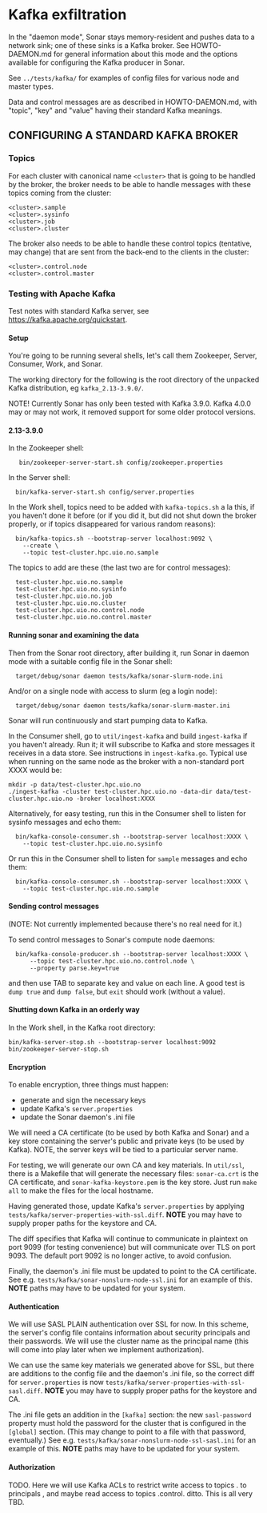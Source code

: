 # Kafka exfiltration

In the "daemon mode", Sonar stays memory-resident and pushes data to a network sink; one of these
sinks is a Kafka broker.  See HOWTO-DAEMON.md for general information about this mode and the
options available for configuring the Kafka producer in Sonar.

See `../tests/kafka/` for examples of config files for various node and master types.

Data and control messages are as described in HOWTO-DAEMON.md, with "topic", "key" and "value"
having their standard Kafka meanings.

## CONFIGURING A STANDARD KAFKA BROKER

### Topics

For each cluster with canonical name `<cluster>` that is going to be handled by the broker, the broker needs
to be able to handle messages with these topics coming from the cluster:

```
<cluster>.sample
<cluster>.sysinfo
<cluster>.job
<cluster>.cluster
```

The broker also needs to be able to handle these control topics (tentative, may change) that are
sent from the back-end to the clients in the cluster:

```
<cluster>.control.node
<cluster>.control.master
```

### Testing with Apache Kafka

Test notes with standard Kafka server, see https://kafka.apache.org/quickstart.

#### Setup

You're going to be running several shells, let's call them Zookeeper, Server, Consumer, Work, and Sonar.

The working directory for the following is the root directory of the unpacked Kafka distribution, eg
`kafka_2.13-3.9.0/`.

NOTE!  Currently Sonar has only been tested with Kafka 3.9.0.  Kafka 4.0.0 may or may not work, it removed
support for some older protocol versions.

#### 2.13-3.9.0

In the Zookeeper shell:

```
   bin/zookeeper-server-start.sh config/zookeeper.properties
```

In the Server shell:

```
  bin/kafka-server-start.sh config/server.properties
```

In the Work shell, topics need to be added with `kafka-topics.sh` a la this, if you haven't done it
before (or if you did it, but did not shut down the broker properly, or if topics disappeared for
various random reasons):

```
  bin/kafka-topics.sh --bootstrap-server localhost:9092 \
    --create \
    --topic test-cluster.hpc.uio.no.sample
```

The topics to add are these (the last two are for control messages):

```
  test-cluster.hpc.uio.no.sample
  test-cluster.hpc.uio.no.sysinfo
  test-cluster.hpc.uio.no.job
  test-cluster.hpc.uio.no.cluster
  test-cluster.hpc.uio.no.control.node
  test-cluster.hpc.uio.no.control.master
```

#### Running sonar and examining the data

Then from the Sonar root directory, after building it, run Sonar in daemon mode with a suitable
config file in the Sonar shell:

```
  target/debug/sonar daemon tests/kafka/sonar-slurm-node.ini
```

And/or on a single node with access to slurm (eg a login node):

```
  target/debug/sonar daemon tests/kafka/sonar-slurm-master.ini
```

Sonar will run continuously and start pumping data to Kafka.

In the Consumer shell, go to `util/ingest-kafka` and build `ingest-kafka` if you haven't already.  Run
it; it will subscribe to Kafka and store messages it receives in a data store.  See instructions in
`ingest-kafka.go`.  Typical use when running on the same node as the broker with a non-standard port
XXXX would be:

```
mkdir -p data/test-cluster.hpc.uio.no
./ingest-kafka -cluster test-cluster.hpc.uio.no -data-dir data/test-cluster.hpc.uio.no -broker localhost:XXXX
```

Alternatively, for easy testing, run this in the Consumer shell to listen for sysinfo messages and echo them:

```
  bin/kafka-console-consumer.sh --bootstrap-server localhost:XXXX \
    --topic test-cluster.hpc.uio.no.sysinfo
```

Or run this in the Consumer shell to listen for `sample` messages and echo them:

```
  bin/kafka-console-consumer.sh --bootstrap-server localhost:XXXX \
    --topic test-cluster.hpc.uio.no.sample
```

#### Sending control messages

(NOTE: Not currently implemented because there's no real need for it.)

To send control messages to Sonar's compute node daemons:

```
  bin/kafka-console-producer.sh --bootstrap-server localhost:XXXX \
      --topic test-cluster.hpc.uio.no.control.node \
      --property parse.key=true
```

and then use TAB to separate key and value on each line.  A good test is `dump true` and
`dump false`, but `exit` should work (without a value).

#### Shutting down Kafka in an orderly way

In the Work shell, in the Kafka root directory:

```
bin/kafka-server-stop.sh --bootstrap-server localhost:9092
bin/zookeeper-server-stop.sh
```

#### Encryption

To enable encryption, three things must happen:

- generate and sign the necessary keys
- update Kafka's `server.properties`
- update the Sonar daemon's .ini file

We will need a CA certificate (to be used by both Kafka and Sonar) and a key store containing the
server's public and private keys (to be used by Kafka).  NOTE, the server keys will be tied to a
particular server name.

For testing, we will generate our own CA and key materials.  In `util/ssl`, there is a Makefile that
will generate the necessary files: `sonar-ca.crt` is the CA certificate, and
`sonar-kafka-keystore.pem` is the key store.  Just run `make all` to make the files for the local
hostname.

Having generated those, update Kafka's `server.properties` by applying
`tests/kafka/server-properties-with-ssl.diff`.  **NOTE** you may have to supply proper paths for the
keystore and CA.

The diff specifies that Kafka will continue to communicate in plaintext on port 9099 (for testing
convenience) but will communicate over TLS on port 9093.  The default port 9092 is no longer active, to
avoid confusion.

Finally, the daemon's .ini file must be updated to point to the CA certificate.  See
e.g. `tests/kafka/sonar-nonslurm-node-ssl.ini` for an example of this. **NOTE** paths may have to be
updated for your system.

#### Authentication

We will use SASL PLAIN authentication over SSL for now.  In this scheme, the server's config file
contains information about security principals and their passwords.  We will use the cluster name as
the principal name (this will come into play later when we implement authorization).

We can use the same key materials we generated above for SSL, but there are additions to the config
file and the daemon's .ini file, so the correct diff for `server.properties` is now
`tests/kafka/server-properties-with-ssl-sasl.diff`.  **NOTE** you may have to supply proper paths
for the keystore and CA.

The .ini file gets an addition in the `[kafka]` section: the new `sasl-password` property must hold
the password for the cluster that is configured in the `[global]` section.  (This may change to
point to a file with that password, eventually.)  See
e.g. `tests/kafka/sonar-nonslurm-node-ssl-sasl.ini` for an example of this. **NOTE** paths may have
to be updated for your system.

#### Authorization

TODO.  Here we will use Kafka ACLs to restrict write access to topics <clustername>.<whatever> to
principals <clustername>, and maybe read access to topics <clustername>.control.<role> ditto.  This
is all very TBD.
